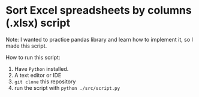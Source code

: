 # Sort Excel spreadsheets by columns (.xlsx) script

Note: I wanted to practice pandas library and learn how to implement it, so I made this script.

How to run this script:

1. Have `Python` installed.
2. A text editor or IDE
3. `git clone` this repository
4. run the script with `python ./src/script.py`
